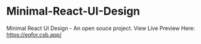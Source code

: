# Minimal-React-UI-Design
Minimal React UI Design - An open souce project.
View Live Preview Here: https://eqfor.csb.app/
